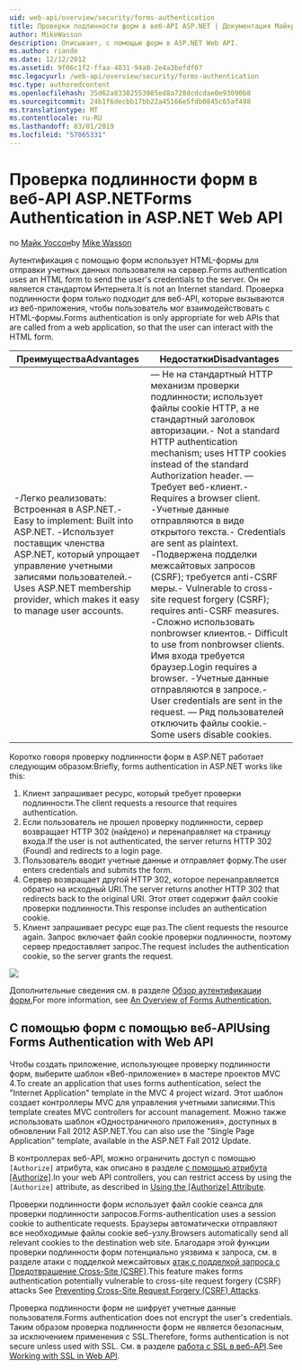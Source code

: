 ```yaml
---
uid: web-api/overview/security/forms-authentication
title: Проверки подлинности форм в веб-API ASP.NET | Документация Майкрософт
author: MikeWasson
description: Описывает, с помощью форм в ASP.NET Web API.
ms.author: riande
ms.date: 12/12/2012
ms.assetid: 9f06c1f2-ffaa-4831-94a0-2e4a3befdf07
msc.legacyurl: /web-api/overview/security/forms-authentication
msc.type: authoredcontent
ms.openlocfilehash: 35d62a83382553085ed8a728dcdcdae0e93090b8
ms.sourcegitcommit: 24b1f6decbb17bb22a45166e5fdb0845c65af498
ms.translationtype: MT
ms.contentlocale: ru-RU
ms.lasthandoff: 03/01/2019
ms.locfileid: "57065331"
---
```

<a name="forms-authentication-in-aspnet-web-api"></a><span data-ttu-id="2eeb7-103">Проверка подлинности форм в веб-API ASP.NET</span><span class="sxs-lookup"><span data-stu-id="2eeb7-103">Forms Authentication in ASP.NET Web API</span></span>
====================
<span data-ttu-id="2eeb7-104">по [Майк Уоссон](https://github.com/MikeWasson)</span><span class="sxs-lookup"><span data-stu-id="2eeb7-104">by [Mike Wasson](https://github.com/MikeWasson)</span></span>

<span data-ttu-id="2eeb7-105">Аутентификация с помощью форм использует HTML-формы для отправки учетных данных пользователя на сервер.</span><span class="sxs-lookup"><span data-stu-id="2eeb7-105">Forms authentication uses an HTML form to send the user's credentials to the server.</span></span> <span data-ttu-id="2eeb7-106">Он не является стандартом Интернета.</span><span class="sxs-lookup"><span data-stu-id="2eeb7-106">It is not an Internet standard.</span></span> <span data-ttu-id="2eeb7-107">Проверка подлинности форм только подходит для веб-API, которые вызываются из веб-приложения, чтобы пользователь мог взаимодействовать с HTML-формы.</span><span class="sxs-lookup"><span data-stu-id="2eeb7-107">Forms authentication is only appropriate for web APIs that are called from a web application, so that the user can interact with the HTML form.</span></span>

| <span data-ttu-id="2eeb7-108">Преимущества</span><span class="sxs-lookup"><span data-stu-id="2eeb7-108">Advantages</span></span> | <span data-ttu-id="2eeb7-109">Недостатки</span><span class="sxs-lookup"><span data-stu-id="2eeb7-109">Disadvantages</span></span> |
| --- | --- |
| <span data-ttu-id="2eeb7-110">-Легко реализовать: Встроенная в ASP.NET.</span><span class="sxs-lookup"><span data-stu-id="2eeb7-110">- Easy to implement: Built into ASP.NET.</span></span> <span data-ttu-id="2eeb7-111">-Использует поставщик членства ASP.NET, который упрощает управление учетными записями пользователей.</span><span class="sxs-lookup"><span data-stu-id="2eeb7-111">- Uses ASP.NET membership provider, which makes it easy to manage user accounts.</span></span> | <span data-ttu-id="2eeb7-112">— Не на стандартный HTTP механизм проверки подлинности; использует файлы cookie HTTP, а не стандартный заголовок авторизации.</span><span class="sxs-lookup"><span data-stu-id="2eeb7-112">- Not a standard HTTP authentication mechanism; uses HTTP cookies instead of the standard Authorization header.</span></span> <span data-ttu-id="2eeb7-113">— Требует веб-клиент.</span><span class="sxs-lookup"><span data-stu-id="2eeb7-113">- Requires a browser client.</span></span> <span data-ttu-id="2eeb7-114">-Учетные данные отправляются в виде открытого текста.</span><span class="sxs-lookup"><span data-stu-id="2eeb7-114">- Credentials are sent as plaintext.</span></span> <span data-ttu-id="2eeb7-115">-Подвержена подделки межсайтовых запросов (CSRF); требуется anti-CSRF меры.</span><span class="sxs-lookup"><span data-stu-id="2eeb7-115">- Vulnerable to cross-site request forgery (CSRF); requires anti-CSRF measures.</span></span> <span data-ttu-id="2eeb7-116">-Сложно использовать nonbrowser клиентов.</span><span class="sxs-lookup"><span data-stu-id="2eeb7-116">- Difficult to use from nonbrowser clients.</span></span> <span data-ttu-id="2eeb7-117">Имя входа требуется браузер.</span><span class="sxs-lookup"><span data-stu-id="2eeb7-117">Login requires a browser.</span></span> <span data-ttu-id="2eeb7-118">-Учетные данные отправляются в запросе.</span><span class="sxs-lookup"><span data-stu-id="2eeb7-118">- User credentials are sent in the request.</span></span> <span data-ttu-id="2eeb7-119">— Ряд пользователей отключить файлы cookie.</span><span class="sxs-lookup"><span data-stu-id="2eeb7-119">- Some users disable cookies.</span></span> |

<span data-ttu-id="2eeb7-120">Коротко говоря проверку подлинности форм в ASP.NET работает следующим образом:</span><span class="sxs-lookup"><span data-stu-id="2eeb7-120">Briefly, forms authentication in ASP.NET works like this:</span></span>

1. <span data-ttu-id="2eeb7-121">Клиент запрашивает ресурс, который требует проверки подлинности.</span><span class="sxs-lookup"><span data-stu-id="2eeb7-121">The client requests a resource that requires authentication.</span></span>
2. <span data-ttu-id="2eeb7-122">Если пользователь не прошел проверку подлинности, сервер возвращает HTTP 302 (найдено) и перенаправляет на страницу входа.</span><span class="sxs-lookup"><span data-stu-id="2eeb7-122">If the user is not authenticated, the server returns HTTP 302 (Found) and redirects to a login page.</span></span>
3. <span data-ttu-id="2eeb7-123">Пользователь вводит учетные данные и отправляет форму.</span><span class="sxs-lookup"><span data-stu-id="2eeb7-123">The user enters credentials and submits the form.</span></span>
4. <span data-ttu-id="2eeb7-124">Сервер возвращает другой HTTP 302, которое перенаправляется обратно на исходный URI.</span><span class="sxs-lookup"><span data-stu-id="2eeb7-124">The server returns another HTTP 302 that redirects back to the original URI.</span></span> <span data-ttu-id="2eeb7-125">Этот ответ содержит файл cookie проверки подлинности.</span><span class="sxs-lookup"><span data-stu-id="2eeb7-125">This response includes an authentication cookie.</span></span>
5. <span data-ttu-id="2eeb7-126">Клиент запрашивает ресурс еще раз.</span><span class="sxs-lookup"><span data-stu-id="2eeb7-126">The client requests the resource again.</span></span> <span data-ttu-id="2eeb7-127">Запрос включает файл cookie проверки подлинности, поэтому сервер предоставляет запрос.</span><span class="sxs-lookup"><span data-stu-id="2eeb7-127">The request includes the authentication cookie, so the server grants the request.</span></span>

![](forms-authentication/_static/image1.png)

<span data-ttu-id="2eeb7-128">Дополнительные сведения см. в разделе [Обзор аутентификации форм.](../../../web-forms/overview/older-versions-security/introduction/an-overview-of-forms-authentication-cs.md)</span><span class="sxs-lookup"><span data-stu-id="2eeb7-128">For more information, see [An Overview of Forms Authentication.](../../../web-forms/overview/older-versions-security/introduction/an-overview-of-forms-authentication-cs.md)</span></span>

## <a name="using-forms-authentication-with-web-api"></a><span data-ttu-id="2eeb7-129">С помощью форм с помощью веб-API</span><span class="sxs-lookup"><span data-stu-id="2eeb7-129">Using Forms Authentication with Web API</span></span>

<span data-ttu-id="2eeb7-130">Чтобы создать приложение, использующее проверку подлинности форм, выберите шаблон «Веб-приложение» в мастере проектов MVC 4.</span><span class="sxs-lookup"><span data-stu-id="2eeb7-130">To create an application that uses forms authentication, select the "Internet Application" template in the MVC 4 project wizard.</span></span> <span data-ttu-id="2eeb7-131">Этот шаблон создает контроллеры MVC для управления учетными записями.</span><span class="sxs-lookup"><span data-stu-id="2eeb7-131">This template creates MVC controllers for account management.</span></span> <span data-ttu-id="2eeb7-132">Можно также использовать шаблон «Одностраничного приложения», доступных в обновлении Fall 2012 ASP.NET.</span><span class="sxs-lookup"><span data-stu-id="2eeb7-132">You can also use the "Single Page Application" template, available in the ASP.NET Fall 2012 Update.</span></span>

<span data-ttu-id="2eeb7-133">В контроллерах веб-API, можно ограничить доступ с помощью `[Authorize]` атрибута, как описано в разделе [с помощью атрибута [Authorize]](authentication-and-authorization-in-aspnet-web-api.md#auth3).</span><span class="sxs-lookup"><span data-stu-id="2eeb7-133">In your web API controllers, you can restrict access by using the `[Authorize]` attribute, as described in [Using the [Authorize] Attribute](authentication-and-authorization-in-aspnet-web-api.md#auth3).</span></span>

<span data-ttu-id="2eeb7-134">Проверки подлинности форм использует файл cookie сеанса для проверки подлинности запросов.</span><span class="sxs-lookup"><span data-stu-id="2eeb7-134">Forms-authentication uses a session cookie to authenticate requests.</span></span> <span data-ttu-id="2eeb7-135">Браузеры автоматически отправляют все необходимые файлы cookie веб-узлу.</span><span class="sxs-lookup"><span data-stu-id="2eeb7-135">Browsers automatically send all relevant cookies to the destination web site.</span></span> <span data-ttu-id="2eeb7-136">Благодаря этой функции проверки подлинности форм потенциально уязвима к запроса, см. в разделе атаки с подделкой межсайтовых [атак с подделкой запроса с Предотвращение Cross-Site (CSRF)](preventing-cross-site-request-forgery-csrf-attacks.md).</span><span class="sxs-lookup"><span data-stu-id="2eeb7-136">This feature makes forms authentication potentially vulnerable to cross-site request forgery (CSRF) attacks See [Preventing Cross-Site Request Forgery (CSRF) Attacks](preventing-cross-site-request-forgery-csrf-attacks.md).</span></span>

<span data-ttu-id="2eeb7-137">Проверка подлинности форм не шифрует учетные данные пользователя.</span><span class="sxs-lookup"><span data-stu-id="2eeb7-137">Forms authentication does not encrypt the user's credentials.</span></span> <span data-ttu-id="2eeb7-138">Таким образом проверка подлинности форм не является безопасным, за исключением применения с SSL.</span><span class="sxs-lookup"><span data-stu-id="2eeb7-138">Therefore, forms authentication is not secure unless used with SSL.</span></span> <span data-ttu-id="2eeb7-139">См. в разделе [работа с SSL в веб-API](working-with-ssl-in-web-api.md).</span><span class="sxs-lookup"><span data-stu-id="2eeb7-139">See [Working with SSL in Web API](working-with-ssl-in-web-api.md).</span></span>
